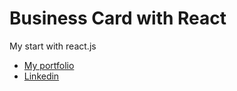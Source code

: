 # Business Card with React
My start with react.js

- [My portfolio](https://lk-design.pl)
- [Linkedin](https://www.linkedin.com/in/lukaszkwasinski/)
